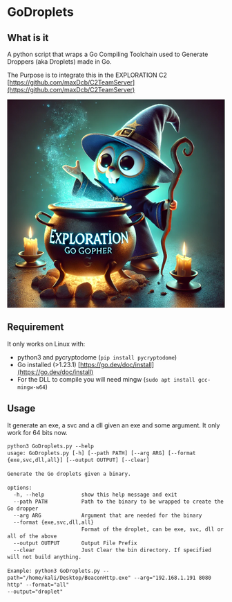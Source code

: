 # GoDroplets

## What is it 

A python script that wraps a Go Compiling Toolchain used to Generate Droppers (aka Droplets) made in Go.

The Purpose is to integrate this in the EXPLORATION C2 [https://github.com/maxDcb/C2TeamServer](https://github.com/maxDcb/C2TeamServer)

![logo](exploration-go.png) 

## Requirement

It only works on Linux with:

- python3 and pycryptodome (`pip install pycryptodome`)
- Go installed (>1.23.1) [https://go.dev/doc/install](https://go.dev/doc/install)
- For the DLL to compile you will need mingw (`sudo apt install gcc-mingw-w64`)

## Usage

It generate an exe, a svc and a dll given an exe and some argument. It only work for 64 bits now.

```
python3 GoDroplets.py --help                                                                                                   
usage: GoDroplets.py [-h] [--path PATH] [--arg ARG] [--format {exe,svc,dll,all}] [--output OUTPUT] [--clear]

Generate the Go droplets given a binary.

options:
  -h, --help            show this help message and exit
  --path PATH           Path to the binary to be wrapped to create the Go dropper
  --arg ARG             Argument that are needed for the binary
  --format {exe,svc,dll,all}
                        Format of the droplet, can be exe, svc, dll or all of the above
  --output OUTPUT       Output File Prefix
  --clear               Just Clear the bin directory. If specified will not build anything.

Example: python3 GoDroplets.py --path="/home/kali/Desktop/BeaconHttp.exe" --arg="192.168.1.191 8080 http" --format="all"
--output="droplet"
```




